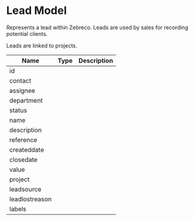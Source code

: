 # Lead Model

Represents a lead within Zebreco. Leads are used by sales for recording potential clients.

Leads are linked to projects.


| Name          | Type          | Description   |
|---------------|---------------|---------------|
| id            |               |               |
| contact       |               |               |
| assignee      |               |               |
| department    |               |               |
| status        |               |               |
| name          |               |               |
| description   |               |               |
| reference     |               |               |
| createddate   |               |               |
| closedate     |               |               |
| value         |               |               |
| project       |               |               |
| leadsource    |               |               |
| leadlostreason|               |               |
| labels        |               |               |
